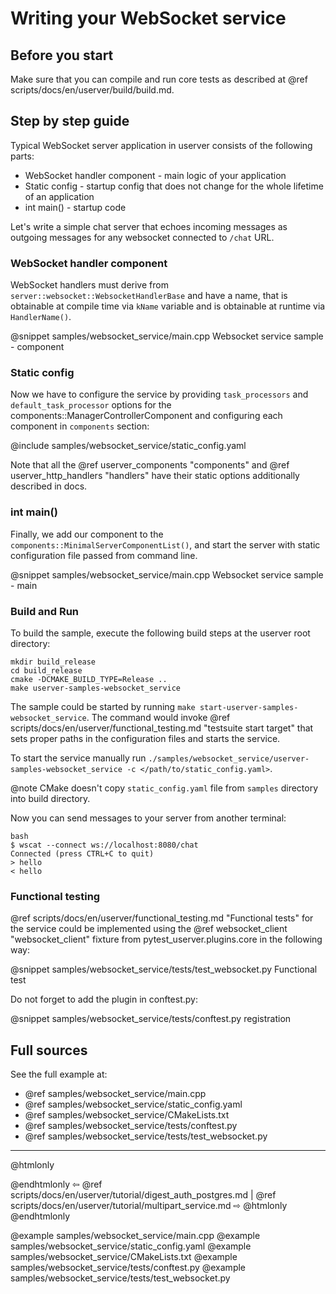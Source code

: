 # Writing your WebSocket service

## Before you start

Make sure that you can compile and run core tests as described at
@ref scripts/docs/en/userver/build/build.md.

## Step by step guide

Typical WebSocket server application in userver consists of the following parts:
* WebSocket handler component - main logic of your application
* Static config - startup config that does not change for the whole lifetime of an application
* int main() - startup code

Let's write a simple chat server that echoes incoming messages as outgoing messages for any websocket connected to `/chat` URL.

### WebSocket handler component

WebSocket handlers must derive from `server::websocket::WebsocketHandlerBase` and have a name, that
is obtainable at compile time via `kName` variable and is obtainable at runtime via `HandlerName()`.

@snippet samples/websocket_service/main.cpp  Websocket service sample - component

### Static config

Now we have to configure the service by providing `task_processors` and
`default_task_processor` options for the components::ManagerControllerComponent
and configuring each component in `components` section:

@include samples/websocket_service/static_config.yaml

Note that all the @ref userver_components "components" and
@ref userver_http_handlers "handlers" have their static options additionally
described in docs.


### int main()

Finally, we
add our component to the `components::MinimalServerComponentList()`,
and start the server with static configuration file passed from command line.

@snippet samples/websocket_service/main.cpp  Websocket service sample - main

### Build and Run

To build the sample, execute the following build steps at the userver root directory:
```
mkdir build_release
cd build_release
cmake -DCMAKE_BUILD_TYPE=Release ..
make userver-samples-websocket_service
```

The sample could be started by running
`make start-userver-samples-websocket_service`. The command would invoke
@ref scripts/docs/en/userver/functional_testing.md "testsuite start target" that sets proper
paths in the configuration files and starts the service.

To start the service manually run
`./samples/websocket_service/userver-samples-websocket_service -c </path/to/static_config.yaml>`.

@note CMake doesn't copy `static_config.yaml` file from `samples` directory into build directory.

Now you can send messages to your server from another terminal:
```
bash
$ wscat --connect ws://localhost:8080/chat
Connected (press CTRL+C to quit)
> hello
< hello
```

### Functional testing

@ref scripts/docs/en/userver/functional_testing.md "Functional tests" for the service could be
implemented using the @ref websocket_client "websocket_client" fixture from
pytest_userver.plugins.core in the
following way:

@snippet samples/websocket_service/tests/test_websocket.py  Functional test

Do not forget to add the plugin in conftest.py:

@snippet samples/websocket_service/tests/conftest.py  registration

## Full sources

See the full example at:
* @ref samples/websocket_service/main.cpp
* @ref samples/websocket_service/static_config.yaml
* @ref samples/websocket_service/CMakeLists.txt
* @ref samples/websocket_service/tests/conftest.py
* @ref samples/websocket_service/tests/test_websocket.py

----------

@htmlonly <div class="bottom-nav"> @endhtmlonly
⇦ @ref scripts/docs/en/userver/tutorial/digest_auth_postgres.md | @ref scripts/docs/en/userver/tutorial/multipart_service.md ⇨
@htmlonly </div> @endhtmlonly


@example samples/websocket_service/main.cpp
@example samples/websocket_service/static_config.yaml
@example samples/websocket_service/CMakeLists.txt
@example samples/websocket_service/tests/conftest.py
@example samples/websocket_service/tests/test_websocket.py


